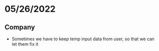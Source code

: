 # 05/26/2022

## Company

- Sometimes we have to keep temp input data from user, so that we can let them fix it
